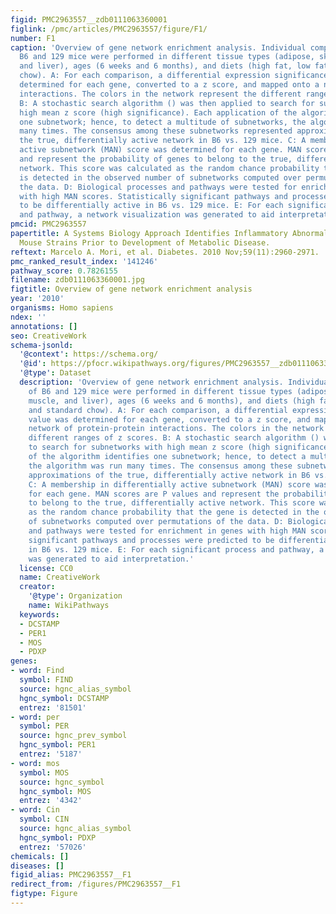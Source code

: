 ```yaml
---
figid: PMC2963557__zdb0111063360001
figlink: /pmc/articles/PMC2963557/figure/F1/
number: F1
caption: 'Overview of gene network enrichment analysis. Individual comparisons of
  B6 and 129 mice were performed in different tissue types (adipose, skeletal muscle,
  and liver), ages (6 weeks and 6 months), and diets (high fat, low fat, and standard
  chow). A: For each comparison, a differential expression significance value was
  determined for each gene, converted to a z score, and mapped onto a network of protein-protein
  interactions. The colors in the network represent the different ranges of z scores.
  B: A stochastic search algorithm () was then applied to search for subnetworks with
  high mean z score (high significance). Each application of the algorithm identifies
  one subnetwork; hence, to detect a multitude of subnetworks, the algorithm was run
  many times. The consensus among these subnetworks represented approximations of
  the true, differentially active network in B6 vs. 129 mice. C: A membership in differentially
  active subnetwork (MAN) score was determined for each gene. MAN scores are P values
  and represent the probability of genes to belong to the true, differentially active
  network. This score was calculated as the random chance probability that the gene
  is detected in the observed number of subnetworks computed over permutations of
  the data. D: Biological processes and pathways were tested for enrichment in genes
  with high MAN scores. Statistically significant pathways and processes were predicted
  to be differentially active in B6 vs. 129 mice. E: For each significant process
  and pathway, a network visualization was generated to aid interpretation.'
pmcid: PMC2963557
papertitle: A Systems Biology Approach Identifies Inflammatory Abnormalities Between
  Mouse Strains Prior to Development of Metabolic Disease.
reftext: Marcelo A. Mori, et al. Diabetes. 2010 Nov;59(11):2960-2971.
pmc_ranked_result_index: '141246'
pathway_score: 0.7826155
filename: zdb0111063360001.jpg
figtitle: Overview of gene network enrichment analysis
year: '2010'
organisms: Homo sapiens
ndex: ''
annotations: []
seo: CreativeWork
schema-jsonld:
  '@context': https://schema.org/
  '@id': https://pfocr.wikipathways.org/figures/PMC2963557__zdb0111063360001.html
  '@type': Dataset
  description: 'Overview of gene network enrichment analysis. Individual comparisons
    of B6 and 129 mice were performed in different tissue types (adipose, skeletal
    muscle, and liver), ages (6 weeks and 6 months), and diets (high fat, low fat,
    and standard chow). A: For each comparison, a differential expression significance
    value was determined for each gene, converted to a z score, and mapped onto a
    network of protein-protein interactions. The colors in the network represent the
    different ranges of z scores. B: A stochastic search algorithm () was then applied
    to search for subnetworks with high mean z score (high significance). Each application
    of the algorithm identifies one subnetwork; hence, to detect a multitude of subnetworks,
    the algorithm was run many times. The consensus among these subnetworks represented
    approximations of the true, differentially active network in B6 vs. 129 mice.
    C: A membership in differentially active subnetwork (MAN) score was determined
    for each gene. MAN scores are P values and represent the probability of genes
    to belong to the true, differentially active network. This score was calculated
    as the random chance probability that the gene is detected in the observed number
    of subnetworks computed over permutations of the data. D: Biological processes
    and pathways were tested for enrichment in genes with high MAN scores. Statistically
    significant pathways and processes were predicted to be differentially active
    in B6 vs. 129 mice. E: For each significant process and pathway, a network visualization
    was generated to aid interpretation.'
  license: CC0
  name: CreativeWork
  creator:
    '@type': Organization
    name: WikiPathways
  keywords:
  - DCSTAMP
  - PER1
  - MOS
  - PDXP
genes:
- word: Find
  symbol: FIND
  source: hgnc_alias_symbol
  hgnc_symbol: DCSTAMP
  entrez: '81501'
- word: per
  symbol: PER
  source: hgnc_prev_symbol
  hgnc_symbol: PER1
  entrez: '5187'
- word: mos
  symbol: MOS
  source: hgnc_symbol
  hgnc_symbol: MOS
  entrez: '4342'
- word: Cin
  symbol: CIN
  source: hgnc_alias_symbol
  hgnc_symbol: PDXP
  entrez: '57026'
chemicals: []
diseases: []
figid_alias: PMC2963557__F1
redirect_from: /figures/PMC2963557__F1
figtype: Figure
---
```

